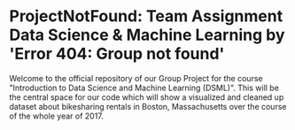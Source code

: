 # ProjectNotFound: Team Assignment Data Science &amp; Machine Learning by 'Error 404: Group not found'

Welcome to the official repository of our Group Project for the course "Introduction to Data Science and Machine Learning (DSML)".
This will be the central space for our code which will show a visualized and cleaned up dataset about bikesharing rentals in Boston, Massachusetts
over the course of the whole year of 2017. 
